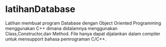 # latihanDatabase
Latihan membuat program Database dengan Object Oriented Programming menggunakan C++ dimana didalamnya menggunakan Class,Constructor,dan Method.
File hanya dapat dijalankan dalam compiler untuk mensupport bahasa pemrograman C/C++.
